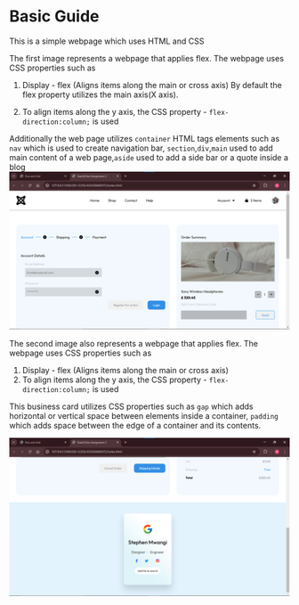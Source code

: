 # Basic Guide

This is a simple webpage which uses HTML and CSS

The first image represents a webpage that applies flex. The webpage uses CSS properties such as

 1. Display - flex (Aligns items along the main or cross axis)  By default the flex property    utilizes the main axis(X axis).

 2. To align items along the y axis, the CSS property - `flex-direction:column;` is used

 Additionally the web page utilizes `container` HTML tags elements such as `nav` which is used to create navigation bar, `section`,`div`,`main` used to add main content of a web page,`aside` used to add a side bar or a quote inside a blog
![alt text](image-1.png)

The second image also represents a webpage that applies flex. The webpage uses CSS properties such as

 1. Display - flex (Aligns items along the main or cross axis)
 2. To align items along the y axis, the CSS property - `flex-direction:column;` is used

 This business card utilizes CSS properties such as `gap` which adds horizontal or vertical space between elements inside a container, `padding` which adds space between the edge of a container and its contents.

![alt text](image.png)

